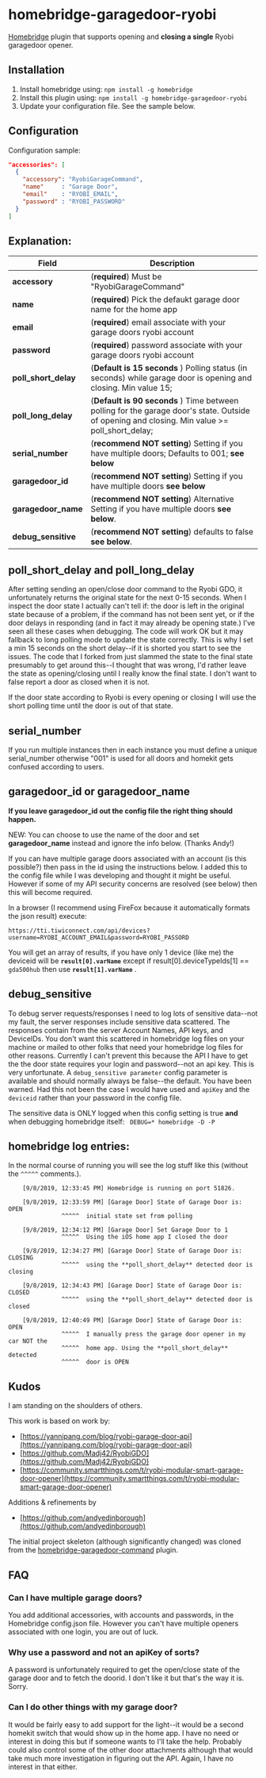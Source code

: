 # homebridge-garagedoor-ryobi

[Homebridge](https://github.com/nfarina/homebridge) plugin that supports opening and **closing a single** Ryobi garagedoor opener.

## Installation

1. Install homebridge using: `npm install -g homebridge`
2. Install this plugin using: `npm install -g homebridge-garagedoor-ryobi`
3. Update your configuration file. See the sample below.

## Configuration

Configuration sample:

```json
"accessories": [
  {
    "accessory": "RyobiGarageCommand",
    "name"     : "Garage Door",
    "email"    : "RYOBI_EMAIL",
    "password" : "RYOBI_PASSWORD"
  }
]

```
## Explanation:

Field                   | Description
------------------------|------------
**accessory**                  | (**required**) Must be "RyobiGarageCommand"
**name**                          | (**required**) Pick the defaukt garage door name for the home app
**email** 			   | (**required**) email associate with your garage doors ryobi account
**password**	                  | (**required**) password associate with your garage doors ryobi account
**poll_short_delay**         | (**Default is 15 seconds** ) Polling status (in seconds) while garage door is opening and closing. Min value 15;  
**poll_long_delay**          | (**Default is 90 seconds** ) Time between polling for the garage door's state.  Outside of opening and closing. Min value >= poll_short_delay;
**serial_number**       |  (**recommend NOT setting**) Setting if you have multiple doors; Defaults to 001; **see below**
**garagedoor_id**        |  (**recommend NOT setting**) Setting if you have multiple doors **see below**
**garagedoor_name**    |    (**recommend NOT setting**) Alternative Setting if you have multiple doors **see below**.
**debug_sensitive**    |  (**recommend NOT setting**) defaults to  false **see below**.

## poll_short_delay and poll_long_delay
After setting sending an open/close door command to the Ryobi GDO, it unfortunately returns the original state for the next 0-15 seconds. When I inspect the door state I actually can't tell if: the door is left in the original state because of a problem,  if the command has not been sent yet, or if the door delays in responding (and in fact it may already be opening state.)  I've seen all these cases when debugging. The code will work OK but it may fallback to long polling mode to update the state correctly. This is why I set a min 15 seconds on the short delay--if it is shorted you start to see the issues. The code that I forked from just slammed the state to the final state presumably to get around this--I thought that was wrong, I'd rather leave the state as opening/closing until I really know the final state. I don't want to false report a door as closed when it is not.

If the door state according to Ryobi is every opening or closing I will use the short polling time until the door is out of that state.

## serial_number

If you run multiple instances then in each instance you must define a unique serial_number otherwise "001" is used for all doors and homekit gets confused according to users.

## garagedoor_id or garagedoor_name

**If you leave **garagedoor_id** out the config file the right thing should happen.**

NEW: You can choose to use the name of the door and set **garagedoor_name** instead and ignore the info below. (Thanks Andy!)

If you can have multiple garage doors associated with an account (is this possible?) then pass in the id using the instructions below. I added this to the config file while I was developing and thought it might be useful. However if some of my API security concerns are resolved (see below) then this will become required.

In a browser (I recommend using FireFox because it automatically formats the json result) execute:

`https://tti.tiwiconnect.com/api/devices?username=RYOBI_ACCOUNT_EMAIL&password=RYOBI_PASSORD`

You will get an array of results, if you have only 1 device (like me) the deviceid will be **`result[0].varName`** except if result[0].deviceTypeIds[1] == `gda500hub` then use **`result[1].varName`** .

## debug_sensitive

To debug server requests/responses I need to log lots of sensitive data--not my fault, the server responses include sensitive data scattered. The responses contain from the server Account Names, API keys, and DeviceIDs. You don't want this scattered in homebridge log files on your machine or mailed to other folks that need your homebridge log files for other reasons. Currently I can't prevent this because the API I have to get the the door state requires your login and password--not an api key. This is very unfortunate. A  `debug_sensitive parameter`  config parameter is available and should normally always be false--the default. You have been warned. Had this not been the case I would have used and `apiKey` and the `deviceid` rather than your password in the config file.

The sensitive data is ONLY logged when this config setting is true **and** when debugging homebridge itself: ` DEBUG=* homebridge -D -P`

## homebridge log entries:

In the normal course of running you will see the log stuff like this (without the  `^^^^^`  comments.).

        [9/8/2019, 12:33:45 PM] Homebridge is running on port 51826.

        [9/8/2019, 12:33:59 PM] [Garage Door] State of Garage Door is: OPEN
                   ^^^^^  initial state set from polling

        [9/8/2019, 12:34:12 PM] [Garage Door] Set Garage Door to 1
                   ^^^^^  Using the iOS home app I closed the door

        [9/8/2019, 12:34:27 PM] [Garage Door] State of Garage Door is: CLOSING
                   ^^^^^  using the **poll_short_delay** detected door is closing

        [9/8/2019, 12:34:43 PM] [Garage Door] State of Garage Door is: CLOSED
                   ^^^^^  using the **poll_short_delay** detected door is closed

        [9/8/2019, 12:40:49 PM] [Garage Door] State of Garage Door is: OPEN
                   ^^^^^  I manually press the garage door opener in my car NOT the
                   ^^^^^  home app. Using the **poll_short_delay** detected
                   ^^^^^  door is OPEN

## Kudos

I am standing on the shoulders of others.

This work is based on work by:

* [https://yannipang.com/blog/ryobi-garage-door-api](https://yannipang.com/blog/ryobi-garage-door-api)
* [https://github.com/Madj42/RyobiGDO](https://github.com/Madj42/RyobiGDO)
* [https://community.smartthings.com/t/ryobi-modular-smart-garage-door-opener](https://community.smartthings.com/t/ryobi-modular-smart-garage-door-opener)

Additions & refinements by
* [https://github.com/andyedinborough](https://github.com/andyedinborough)

The initial project skeleton (although significantly changed) was cloned from the [homebridge-garagedoor-command](https://github.com/apexad/homebridge-garagedoor-command) plugin.

## FAQ

### Can I have multiple garage doors?
You add additional accessories, with accounts and passwords, in the Homebridge config.json file.
However you can't have multiple openers associated with one login, you are out of luck.

### Why use a password and not an apiKey of sorts?
A password is unfortunately required to get the open/close state of the garage door and to fetch the doorid. I don't like it but that's the way it is. Sorry.

### Can I do other things with my garage door?
It would be fairly easy to add support for the light--it would be a second homekit switch that would show up in the home app. I have no need or interest in doing this but if someone wants to I'll take the help. Probably could also control some of the other door attachments although that would take much more investigation in figuring out the API. Again, I have no interest in that either.
